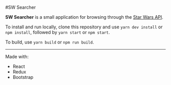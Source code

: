 #SW Searcher

__SW Searcher__ is a small application for browsing through the [Star Wars API](https://swapi.co/).

To install and run locally, clone this repository and use `yarn dev install` or `npm install`, followed by `yarn start` or `npm start`.

To build, use `yarn build` or `npm run build`.

---

Made with:

* React
* Redux
* Bootstrap
